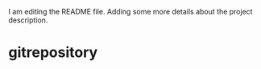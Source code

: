 I am editing the README file. Adding some more details about the project description.
# gitrepository
